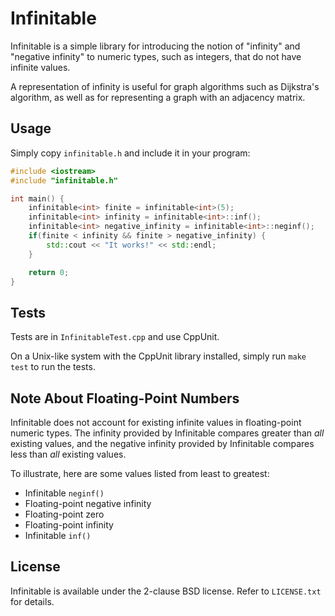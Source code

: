 # Infinitable

Infinitable is a simple library for introducing the notion of "infinity" and "negative infinity" to numeric types, such as integers, that do not have infinite values.

A representation of infinity is useful for graph algorithms such as Dijkstra's algorithm, as well as for representing a graph with an adjacency matrix.

## Usage

Simply copy `infinitable.h` and include it in your program:

```c++
#include <iostream>
#include "infinitable.h"

int main() {
	infinitable<int> finite = infinitable<int>(5);
	infinitable<int> infinity = infinitable<int>::inf();
	infinitable<int> negative_infinity = infinitable<int>::neginf();
	if(finite < infinity && finite > negative_infinity) {
		std::cout << "It works!" << std::endl;
	}

	return 0;
}
```

## Tests

Tests are in `InfinitableTest.cpp` and use CppUnit.

On a Unix-like system with the CppUnit library installed, simply run `make test` to run the tests.

## Note About Floating-Point Numbers

Infinitable does not account for existing infinite values in floating-point numeric types. The infinity provided by Infinitable compares greater than *all* existing values, and the negative infinity provided by Infinitable compares less than *all* existing values.

To illustrate, here are some values listed from least to greatest:

* Infinitable `neginf()`
* Floating-point negative infinity
* Floating-point zero
* Floating-point infinity
* Infinitable `inf()`

## License

Infinitable is available under the 2-clause BSD license. Refer to `LICENSE.txt` for details.